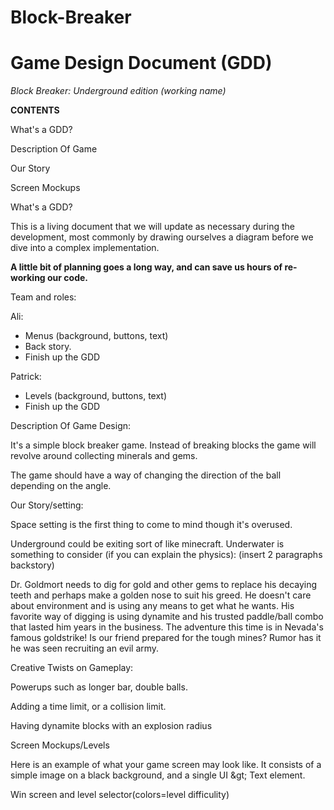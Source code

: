 # Block-Breaker
# Game Design Document (GDD)

_Block Breaker: Underground edition (working name)_

**CONTENTS**

What&#39;s a GDD?

Description Of Game

Our Story

Screen Mockups

What&#39;s a GDD?

This is a living document that we will update as necessary during the development, most commonly by drawing ourselves a diagram before we dive into a complex implementation.

**A little bit of planning goes a long way, and can save us hours of re-working our code.**

Team and roles:

Ali:

- Menus (background, buttons, text)
- Back story.
- Finish up the GDD

Patrick:

- Levels (background, buttons, text)
- Finish up the GDD

Description Of Game Design:

It&#39;s a simple block breaker game. Instead of breaking blocks the game will revolve around collecting minerals and gems.

The game should have a way of changing the direction of the ball depending on the angle.

Our Story/setting:

Space setting is the first thing to come to mind though it&#39;s overused.

Underground could be exiting sort of like minecraft. Underwater is something to consider (if you can explain the physics): (insert 2 paragraphs backstory)

Dr. Goldmort needs to dig for gold and other gems to replace his decaying teeth and perhaps make a golden nose to suit his greed. He doesn&#39;t care about environment and is using any means to get what he wants. His favorite way of digging is using dynamite and his trusted paddle/ball combo that lasted him years in the business. The adventure this time is in Nevada&#39;s famous goldstrike! Is our friend prepared for the tough mines? Rumor has it he was seen recruiting an evil army.

Creative Twists on Gameplay:

Powerups such as longer bar, double balls.

Adding a time limit, or a collision limit.

Having dynamite blocks with an explosion radius

Screen Mockups/Levels

Here is an example of what your game screen may look like. It consists of a simple image on a black background, and a single UI \&gt; Text element.


Win screen and level selector(colors=level difficulity)

